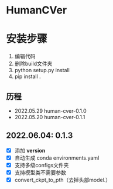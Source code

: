 # HumanCVer

# 安装步骤
1. 编辑代码
2. 删除build文件夹
3. python setup.py install 
4. pip install .

## 历程
* 2022.05.29 human-cver-0.1.0
* 2022.05.20 human-cver-0.1.1

## 2022.06.04: 0.1.3
* [x] 添加 __version__
* [x] 自动生成 conda environments.yaml
* [x] 支持多级configs文件夹
* [x] 支持模型类不需要参数
* [x] convert_ckpt_to_pth（去掉头部model.）
